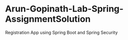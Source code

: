 # Arun-Gopinath-Lab-Spring-AssignmentSolution
Registration App using Spring Boot and Spring Security
